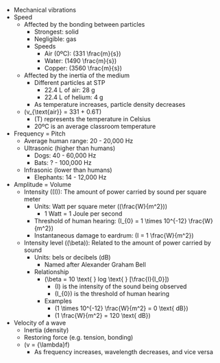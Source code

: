 - Mechanical vibrations
- Speed
  - Affected by the bonding between particles
    - Strongest: solid
    - Negligible: gas
    - Speeds
      - Air (0ºC): \(331 \frac{m}{s}\)
      - Water: \(1490 \frac{m}{s}\)
      - Copper: \(3560 \frac{m}{s}\)
  - Affected by the inertia of the medium
    - Different particles at STP
      - 22.4 L of air: 28 g
      - 22.4 L of helium: 4 g
    - As temperature increases, particle density decreases
  - \(v_{\text{air}} = 331 + 0.6T\)
    - \(T\) represents the temperature in Celsius
    - 20ºC is an average classroom temperature
- Frequency = Pitch
  - Average human range: 20 - 20,000 Hz
  - Ultrasonic (higher than humans)
    - Dogs: 40 - 60,000 Hz
    - Bats: ? - 100,000 Hz
  - Infrasonic (lower than humans)
    - Elephants: 14 - 12,000 Hz
- Amplitude = Volume
  - Intensity (\(I\)): The amount of power carried by sound per square meter
    - Units: Watt per square meter (\(\frac{W}{m^2}\))
      - 1 Watt = 1 Joule per second
    - Threshold of human hearing: \(I_{0} = 1 \times 10^{-12} \frac{W}{m^2}\)
    - Instantaneous damage to eardrum: \(I = 1 \frac{W}{m^2}\)
  - Intensity level (\(\beta\)): Related to the amount of power carried by sound
    - Units: bels or decibels (dB)
      - Named after Alexander Graham Bell
    - Relationship
      - \(\beta = 10 \text{ } log \text{ } [\frac{I}{I_0}]\)
        - \(I\) is the intensity of the sound being observed
        - \(I_{0}\) is the threshold of human hearing
      - Examples
        - \(1 \times 10^{-12} \frac{W}{m^2} = 0 \text{ dB}\)
        - \(1 \frac{W}{m^2} = 120 \text{ dB}\)
- Velocity of a wave
  - Inertia (density)
  - Restoring force (e.g. tension, bonding)
  - \(v = {\lambda}f\)
    - As frequency increases, wavelength decreases, and vice versa